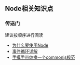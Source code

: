 ## Node相关知识点

### 传送门

建议按顺序进行阅读

- [为什么要使用Node](./node.md)
- [事件循环详解](./eventLoop.md)
- [手摸手带你撸一个commonjs规范](./module.md)